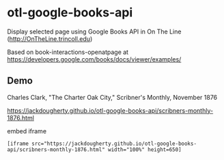 # otl-google-books-api
Display selected page using Google Books API in On The Line (http://OnTheLine.trincoll.edu)

Based on book-interactions-openatpage at https://developers.google.com/books/docs/viewer/examples/

## Demo

Charles Clark, "The Charter Oak City," Scribner's Monthly, November 1876

https://jackdougherty.github.io/otl-google-books-api/scribners-monthly-1876.html

embed iframe
```
[iframe src="https://jackdougherty.github.io/otl-google-books-api/scribners-monthly-1876.html" width="100%" height=650]
```
